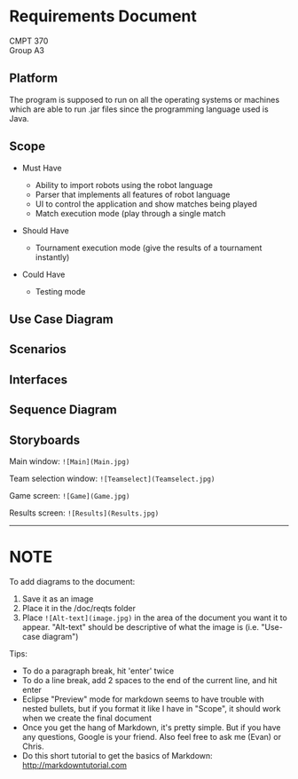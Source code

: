# Requirements Document
CMPT 370  
Group A3  

## Platform
The program is supposed to run on all the operating systems or machines which are able to run .jar files since the programming language used is Java. 

## Scope

* Must Have

   * Ability to import robots using the robot language  
   * Parser that implements all features of robot language
   * UI to control the application and show matches being played  
   * Match execution mode (play through a single match  

* Should Have

   * Tournament execution mode (give the results of a tournament instantly)  

* Could Have

   * Testing mode  

## Use Case Diagram

## Scenarios

## Interfaces

## Sequence Diagram

## Storyboards
Main window:
`![Main](Main.jpg)`

Team selection window:
`![Teamselect](Teamselect.jpg)`

Game screen:
`![Game](Game.jpg)`

Results screen:
`![Results](Results.jpg)`

------

# NOTE

To add diagrams to the document:

1. Save it as an image  
2. Place it in the /doc/reqts folder  
3. Place `![Alt-text](image.jpg)` in the area of the document you want it to appear.  "Alt-text" should be descriptive of what the image is (i.e. "Use-case diagram")

Tips:

* To do a paragraph break, hit 'enter' twice  
* To do a line break, add 2 spaces to the end of the current line, and hit enter
* Eclipse "Preview" mode for markdown seems to have trouble with nested bullets, but if you format it like I have in "Scope", it should work when we create the final document
* Once you get the hang of Markdown, it's pretty simple.  But if you have any questions, Google is your friend.  Also feel free to ask me (Evan) or Chris.
* Do this short tutorial to get the basics of Markdown: http://markdowntutorial.com